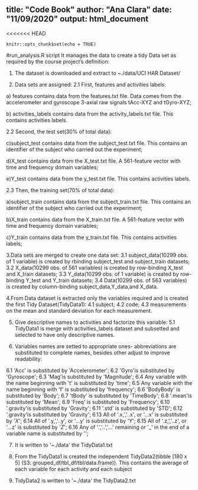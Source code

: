 
title: "Code Book"
author: "Ana Clara"
date: "11/09/2020"
output: html_document
---

<<<<<<< HEAD
```{r setup, include=FALSE}
knitr::opts_chunk$set(echo = TRUE)
```
#run_analysis.R script
It manages the data to create a tidy Data set as required by 
the course project’s definition:

1. The dataset is downloaded and extract to ~./data/UCI HAR Dataset/
      
2. Data sets are assigned:
  2.1 First, features and activities labels:

  a) features contains data from the features.txt file. 
  Data comes from the accelerometer and gyroscope 3-axial raw signals tAcc-XYZ 
  and tGyro-XYZ;

  b) activities_labels contains data from the activity_labels.txt file. 
  This contains activities labels. 
  
  2.2 Second, the test set(30% of total data):

  c)subject_test contains data from the subject_test.txt file.
  This contains an identifier of the subject who carried out the experiment;

  d)X_test contains data from the X_test.txt file.
  A 561-feature vector with time and frequency domain variables;

  e)Y_test contains data from the y_test.txt file.
  This contains activities labels.
  
  2.3 Then, the training set(70% of total data):
    
  a)subject_train contains data from the subject_train.txt file.
    This contains an identifier of the subject who carried out the experiment;
    
  b)X_train contains data from the X_train.txt file.
  A 561-feature vector with time and frequency domain variables;
  
  c)Y_train contains data from the y_train.txt file.
  This contains activities labels;

3.Data sets are merged to create one data set:
  3.1 subject_data(10299 obs. of  1 variable) is created by rbinding 
  subject_test and subject_train   datasets;
  3.2 X_data(10299 obs. of  561 variables) is created by row-binding X_test 
  and X_train datasets;
  3.3 Y_data(10299 obs. of  1 variable) is created by row-binding Y_test and 
  Y_train datasets;
  3.4 Data(10299 obs. of  563 variables) is created by column-binding 
  subject_data,Y_data,and X_data.
        
4.From Data dataset is extracted only the variables required and is created 
the first Tidy Dataset(TidyData1):
  4.1 subject;
  4.2 code;
  4.3 measurements on the mean and standard deviation for each measurement.
  
5. Give descriptive names to activities and factorize this variable:
  5.1 TidyData1 is merge with activities_labels dataset and subsetted and 
  selected to have only descriptive names.
  
6. Variables names are setted to appropriate ones- abbreviations are substituted 
to complete names, besides other adjust to improve readability:

  6.1 'Acc' is substituted by 'Accelerometer';
  6.2 'Gyro'is substituted by 'Gyroscope';
  6.3 'Mag'is substituted by 'Magnitude';
  6.4 Any variable with the name beginning with 't' is substituted by 'time';
  6.5 Any variable with the name beginning with 'f' is substituted by 'frequency';
  6.6 'BodyBody' is substituted by 'Body';
  6.7 'tBody' is substituted by 'TimeBody';
  6.8 '.mean'is substituted by 'Mean';
  6.9 'Freq' is substituted by 'Frequency';
  6.10 '.gravity'is substituted by 'Gravity';
  6.11 '.std' is substituted by 'STD';
  6.12 '.gravity'is substituted by 'Gravity';
  6.13 All of '.x,','..x', or '...x' is substituted by '_X_';
  6.14 All of '.y,','..y', or '...y' is substituted by '_Y_';
  6.15 All of '.z,','..z', or '...z' is substituted by '_Z_';
  6.16 Any of '.','..','...' remaining or '_' in the end of a variable name 
  is substituted by '';

7. It is written to '~./data' the TidyData1.txt

8. From the TidyData1 is created the independent TidyData2(tibble [180 x 5] (S3: grouped_df/tbl_df/tbl/data.frame)). This contains the average of each variable 
for each activity and each subject

9. TidyData2 is written to '~./data' the TidyData2.txt 
